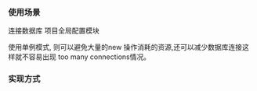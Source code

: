 ### 使用场景

连接数据库
项目全局配置模块

使用单例模式, 则可以避免大量的new 操作消耗的资源,还可以减少数据库连接这样就不容易出现 too many connections情况。

### 实现方式